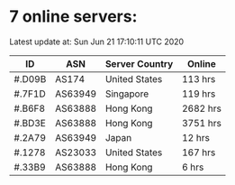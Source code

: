 # 7 online servers:

Latest update at: Sun Jun 21 17:10:11 UTC 2020

| ID | ASN | Server Country | Online |
| -- | --- | -------------- | ------ |
| #.D09B | AS174 | United States | 113 hrs |
| #.7F1D | AS63949 | Singapore | 119 hrs |
| #.B6F8 | AS63888 | Hong Kong | 2682 hrs |
| #.BD3E | AS63888 | Hong Kong | 3751 hrs |
| #.2A79 | AS63949 | Japan | 12 hrs |
| #.1278 | AS23033 | United States | 167 hrs |
| #.33B9 | AS63888 | Hong Kong | 6 hrs |


